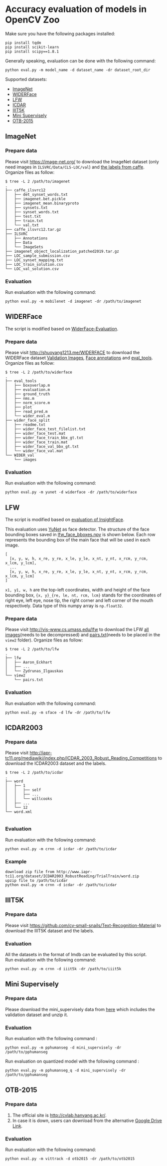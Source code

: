 # Accuracy evaluation of models in OpenCV Zoo

Make sure you have the following packages installed:

```shell
pip install tqdm
pip install scikit-learn
pip install scipy==1.8.1
```

Generally speaking, evaluation can be done with the following command:

```shell
python eval.py -m model_name -d dataset_name -dr dataset_root_dir
```

Supported datasets:

- [ImageNet](#imagenet)
- [WIDERFace](#widerface)
- [LFW](#lfw)
- [ICDAR](#icdar2003)
- [IIIT5K](#iiit5k)
- [Mini Supervisely](#mini-supervisely)
- [OTB-2015](#otb-2015)

## ImageNet

### Prepare data

Please visit https://image-net.org/ to download the ImageNet dataset (only need images in `ILSVRC/Data/CLS-LOC/val`) and [the labels from caffe](http://dl.caffe.berkeleyvision.org/caffe_ilsvrc12.tar.gz). Organize files as follow:

```shell
$ tree -L 2 /path/to/imagenet
.
├── caffe_ilsvrc12
│   ├── det_synset_words.txt
│   ├── imagenet.bet.pickle
│   ├── imagenet_mean.binaryproto
│   ├── synsets.txt
│   ├── synset_words.txt
│   ├── test.txt
│   ├── train.txt
│   └── val.txt
├── caffe_ilsvrc12.tar.gz
├── ILSVRC
│   ├── Annotations
│   ├── Data
│   └── ImageSets
├── imagenet_object_localization_patched2019.tar.gz
├── LOC_sample_submission.csv
├── LOC_synset_mapping.txt
├── LOC_train_solution.csv
└── LOC_val_solution.csv
```

### Evaluation

Run evaluation with the following command:

```shell
python eval.py -m mobilenet -d imagenet -dr /path/to/imagenet
```

## WIDERFace

The script is modified based on [WiderFace-Evaluation](https://github.com/wondervictor/WiderFace-Evaluation).

### Prepare data

Please visit http://shuoyang1213.me/WIDERFACE to download the WIDERFace dataset [Validation Images](https://huggingface.co/datasets/wider_face/resolve/main/data/WIDER_val.zip), [Face annotations](http://shuoyang1213.me/WIDERFACE/support/bbx_annotation/wider_face_split.zip) and [eval_tools](http://shuoyang1213.me/WIDERFACE/support/eval_script/eval_tools.zip). Organize files as follow:

```shell
$ tree -L 2 /path/to/widerface
.
├── eval_tools
│   ├── boxoverlap.m
│   ├── evaluation.m
│   ├── ground_truth
│   ├── nms.m
│   ├── norm_score.m
│   ├── plot
│   ├── read_pred.m
│   └── wider_eval.m
├── wider_face_split
│   ├── readme.txt
│   ├── wider_face_test_filelist.txt
│   ├── wider_face_test.mat
│   ├── wider_face_train_bbx_gt.txt
│   ├── wider_face_train.mat
│   ├── wider_face_val_bbx_gt.txt
│   └── wider_face_val.mat
└── WIDER_val
    └── images
```

### Evaluation

Run evaluation with the following command:

```shell
python eval.py -m yunet -d widerface -dr /path/to/widerface
```

## LFW

The script is modified based on [evaluation of InsightFace](https://github.com/deepinsight/insightface/blob/f92bf1e48470fdd567e003f196f8ff70461f7a20/src/eval/lfw.py).

This evaluation uses [YuNet](../../models/face_detection_yunet) as face detector. The structure of the face bounding boxes saved in [lfw_face_bboxes.npy](../eval/datasets/lfw_face_bboxes.npy) is shown below.
Each row represents the bounding box of the main face that will be used in each image.

```shell
[
  [x, y, w, h, x_re, y_re, x_le, y_le, x_nt, y_nt, x_rcm, y_rcm, x_lcm, y_lcm],
  ...
  [x, y, w, h, x_re, y_re, x_le, y_le, x_nt, y_nt, x_rcm, y_rcm, x_lcm, y_lcm]
]
```

`x1, y1, w, h` are the top-left coordinates, width and height of the face bounding box, `{x, y}_{re, le, nt, rcm, lcm}` stands for the coordinates of right eye, left eye, nose tip, the right corner and left corner of the mouth respectively. Data type of this numpy array is `np.float32`.


### Prepare data

Please visit http://vis-www.cs.umass.edu/lfw to download the LFW [all images](http://vis-www.cs.umass.edu/lfw/lfw.tgz)(needs to be decompressed) and [pairs.txt](http://vis-www.cs.umass.edu/lfw/pairs.txt)(needs to be placed in the `view2` folder). Organize files as follow:

```shell
$ tree -L 2 /path/to/lfw
.
├── lfw
│   ├── Aaron_Eckhart
│   ├── ...
│   └── Zydrunas_Ilgauskas
└── view2
    └── pairs.txt
```

### Evaluation

Run evaluation with the following command:

```shell
python eval.py -m sface -d lfw -dr /path/to/lfw
```

## ICDAR2003

### Prepare data

Please visit http://iapr-tc11.org/mediawiki/index.php/ICDAR_2003_Robust_Reading_Competitions to download the ICDAR2003 dataset and the labels. 

```shell
$ tree -L 2 /path/to/icdar
.
├── word
│   ├── 1
│   │   ├── self
│   │   ├── ...
│   │   └── willcooks
│   ├── ...
│   └── 12
└── word.xml
    
```

### Evaluation

Run evaluation with the following command:

```shell
python eval.py -m crnn -d icdar -dr /path/to/icdar
```

### Example

```shell
download zip file from http://www.iapr-tc11.org/dataset/ICDAR2003_RobustReading/TrialTrain/word.zip
upzip file to /path/to/icdar
python eval.py -m crnn -d icdar -dr /path/to/icdar
```

## IIIT5K

### Prepare data

Please visit https://github.com/cv-small-snails/Text-Recognition-Material to download the IIIT5K dataset and the labels.

### Evaluation

All the datasets in the format of lmdb can be evaluated by this script.<br>
Run evaluation with the following command:

```shell
python eval.py -m crnn -d iiit5k -dr /path/to/iiit5k
```


## Mini Supervisely

### Prepare data
Please download the mini_supervisely data from [here](https://paddleseg.bj.bcebos.com/humanseg/data/mini_supervisely.zip) which includes the validation dataset and unzip it.

### Evaluation

Run evaluation with the following command :

```shell
python eval.py -m pphumanseg -d mini_supervisely -dr /path/to/pphumanseg
```

Run evaluation on quantized model with the following command :

```shell
python eval.py -m pphumanseg_q -d mini_supervisely -dr /path/to/pphumanseg
```

## OTB-2015

### Prepare data

1. The official site is http://cvlab.hanyang.ac.kr/.
2. In case it is down, users can download from the alternative [Google Drive Link](https://drive.google.com/drive/folders/1iTwCQAMgzdWWrlwncOjpshuHvipIWPMN?usp=sharing).

### Evaluation

Run evaluation with the following command:

```shell
python eval.py -m vittrack -d otb2015 -dr /path/to/otb2015
```
